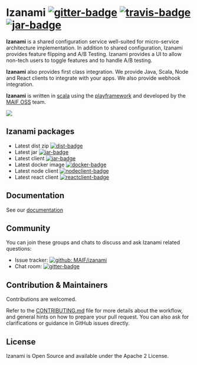 # Izanami [![gitter-badge][]][gitter] [![travis-badge][]][travis] [![jar-badge][]][jar]

[travis]:               https://travis-ci.org/MAIF/izanami
[travis-badge]:         https://travis-ci.org/MAIF/izanami.svg?branch=master
[gitter]:               https://gitter.im/MAIF/izanami
[gitter-badge]:         https://badges.gitter.im/MAIF/izanami.svg
[dist]:                 https://bintray.com/maif/binaries/izanami-dist/_latestVersion
[dist-badge]:           https://api.bintray.com/packages/maif/binaries/izanami-dist/images/download.svg
[jar]:                  https://bintray.com/maif/binaries/izanami.jar/_latestVersion
[jar-badge]:            https://api.bintray.com/packages/maif/binaries/izanami.jar/images/download.svg
[client]:               https://bintray.com/maif/maven/izanami-client/_latestVersion
[client-badge]:         https://api.bintray.com/packages/maif/maven/izanami-client/images/download.svg
[nodeclient]:           https://badge.fury.io/js/izanami-node
[nodeclient-badge]:     https://badge.fury.io/js/izanami-node.svg
[reactclient]:          https://badge.fury.io/js/react-izanami
[reactclient-badge]:    https://badge.fury.io/js/react-izanami.svg
[docker]:               https://bintray.com/maif/docker/izanami/_latestVersion
[docker-badge]:         https://api.bintray.com/packages/maif/docker/izanami/images/download.svg


**Izanami** is a shared configuration service well-suited for micro-service architecture implementation. In addition to shared configuration, Izanami provides feature flipping and A/B Testing. Izanami provides a UI to allow non-tech users to toggle features and to handle A/B testing.

**Izanami** also provides first class integration. We provide Java, Scala, Node and React clients to integrate with your apps. We also provide webhook integration.

**Izanami** is written in [scala](https://www.scala-lang.org/) using the [playframework](https://www.playframework.com/) and developed by the <a href="https://maif.github.io" target="_blank">MAIF OSS</a> team. 

<img src="https://github.com/MAIF/izanami/raw/master/izanami-documentation/src/main/paradox/img/izanami.png"></img>

## Izanami packages  

- Latest dist zip [![dist-badge][]][dist]  
- Latest jar [![jar-badge][]][jar] 
- Latest client [![jar-badge][]][jar] 
- Latest docker image [![docker-badge][]][docker]
- Latest node client [![nodeclient-badge][]][nodeclient] 
- Latest react client [![reactclient-badge][]][reactclient]

## Documentation 

See our [documentation](https://maif.github.io/izanami)

## Community

You can join these groups and chats to discuss and ask Izanami related questions:

- Issue tracker: [![github: MAIF/izanami](https://img.shields.io/github/issues/MAIF/izanami.svg)](https://github.com/MAIF/izanami/issues)
- Chat room: [![gitter-badge][]][gitter]
 

## Contribution & Maintainers 

Contributions are welcomed. 

Refer to the [CONTRIBUTING.md](https://github.com/MAIF/otoroshi/blob/master/.github/CONTRIBUTING.md) file for more details about the workflow,
and general hints on how to prepare your pull request. You can also ask for clarifications or guidance in GitHub issues directly.

## License 

Izanami is Open Source and available under the Apache 2 License.
